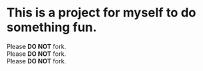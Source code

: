 # This is a project for myself to do something fun.
Please **DO NOT** fork.  
Please **DO NOT** fork.  
Please **DO NOT** fork.  
